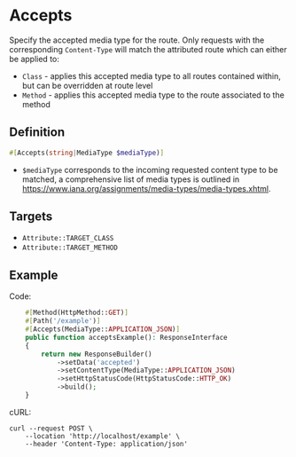 # Accepts

Specify the accepted media type for the route.
Only requests with the corresponding `Content-Type` will match the attributed route which can either be applied to:
- `Class` - applies this accepted media type to all routes contained within, but can be overridden at route level
- `Method` - applies this accepted media type to the route associated to the method

## Definition
```php
#[Accepts(string|MediaType $mediaType)]
```

- `$mediaType` corresponds to the incoming requested content type to be matched, a comprehensive list of media types is outlined in https://www.iana.org/assignments/media-types/media-types.xhtml.

## Targets

- `Attribute::TARGET_CLASS`
- `Attribute::TARGET_METHOD`

## Example

Code:
```php
    #[Method(HttpMethod::GET)]
    #[Path('/example')]
    #[Accepts(MediaType::APPLICATION_JSON)]
    public function acceptsExample(): ResponseInterface
    {
        return new ResponseBuilder()
            ->setData('accepted')
            ->setContentType(MediaType::APPLICATION_JSON)
            ->setHttpStatusCode(HttpStatusCode::HTTP_OK)
            ->build();
    }
```

cURL:
```shell
curl --request POST \ 
    --location 'http://localhost/example' \
    --header 'Content-Type: application/json'
```
